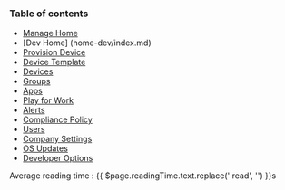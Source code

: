 ### Table of contents

*   [Manage Home](home-dashboard/index.md)
*   [Dev Home] (home-dev/index.md)
*   [Provision Device](device-provisioning/index.md)
*   [Device Template](device-template/index.md)
*   [Devices](device-management/index.md)
*   [Groups](group-management/index.md)
*   [Apps](app-management/index.md)
*   [Play for Work](play-work/index.md)
*   [Alerts](alerts/index.md)
*   [Compliance Policy](policy-management/index.md)
*   [Users](user-management/index.md)
*   [Company Settings](enterprise-configuration/index.md)
*   [OS Updates](os-updates/index.md)
*   [Developer Options](developer-options/index.md)



<div class="avg-reading-time">Average reading time : {{ $page.readingTime.text.replace(' read', '') }}s</div>
